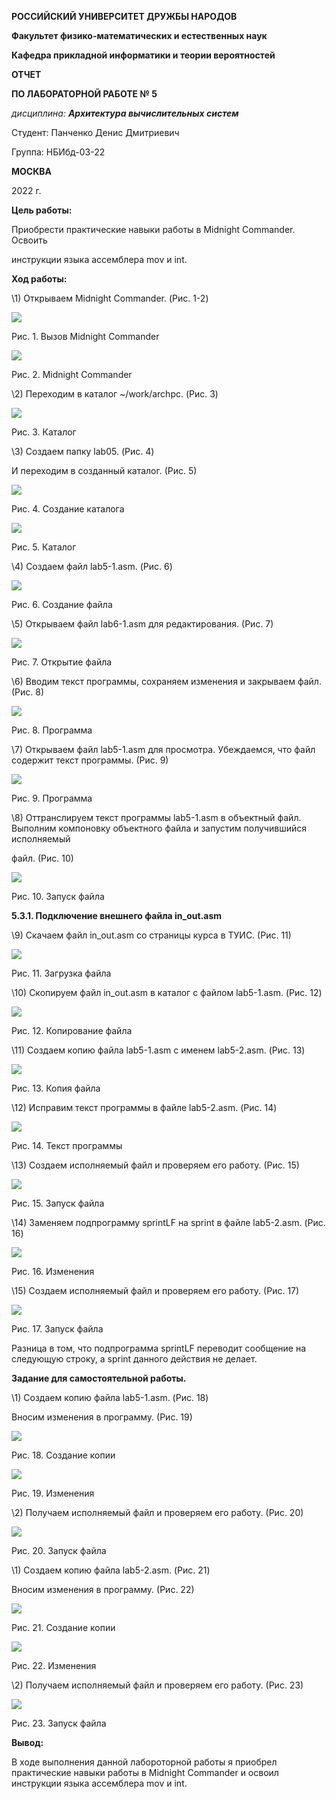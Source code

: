 ﻿**РОССИЙСКИЙ УНИВЕРСИТЕТ ДРУЖБЫ НАРОДОВ**

**Факультет физико-математических и естественных наук**

**Кафедра прикладной информатики и теории вероятностей**





**ОТЧЕТ**

**ПО ЛАБОРАТОРНОЙ РАБОТЕ № 5**

*дисциплина: **Архитектура вычислительных систем***









Студент: Панченко Денис Дмитриевич

Группа: НБИбд-03-22







**МОСКВА**

2022 г.

**Цель работы:**

Приобрести практические навыки работы в Midnight Commander. Освоить

инструкции языка ассемблера mov и int.

**Ход работы:**

\1) Открываем Midnight Commander. (Рис. 1-2)

![](Aspose.Words.0fb6742c-d4db-4dcb-b256-541845a2753d.001.png)

Рис. 1. Вызов Midnight Commander

![](Aspose.Words.0fb6742c-d4db-4dcb-b256-541845a2753d.002.png)

Рис. 2. Midnight Commander

\2) Переходим в каталог ~/work/archpc. (Рис. 3)

![](Aspose.Words.0fb6742c-d4db-4dcb-b256-541845a2753d.003.png)

Рис. 3. Каталог

\3) Создаем папку lab05. (Рис. 4)

И переходим в созданный каталог. (Рис. 5)

![](Aspose.Words.0fb6742c-d4db-4dcb-b256-541845a2753d.004.png)

Рис. 4. Создание каталога

![](Aspose.Words.0fb6742c-d4db-4dcb-b256-541845a2753d.005.png)

Рис. 5. Каталог

\4) Создаем файл lab5-1.asm. (Рис. 6)

![](Aspose.Words.0fb6742c-d4db-4dcb-b256-541845a2753d.006.png)

Рис. 6. Создание файла

\5) Открываем файл lab6-1.asm для редактирования. (Рис. 7)

![](Aspose.Words.0fb6742c-d4db-4dcb-b256-541845a2753d.007.png)

Рис. 7. Открытие файла

\6) Вводим текст программы, сохраняем изменения и закрываем файл. (Рис. 8)

![](Aspose.Words.0fb6742c-d4db-4dcb-b256-541845a2753d.008.png)

Рис. 8. Программа

\7) Открываем файл lab5-1.asm для просмотра. Убеждаемся, что файл содержит текст программы. (Рис. 9)

![](Aspose.Words.0fb6742c-d4db-4dcb-b256-541845a2753d.009.png)

Рис. 9. Программа

\8) Оттранслируем текст программы lab5-1.asm в объектный файл. Выполним компоновку объектного файла и запустим получившийся исполняемый 

файл. (Рис. 10)

![](Aspose.Words.0fb6742c-d4db-4dcb-b256-541845a2753d.010.png)

Рис. 10. Запуск файла

**5.3.1. Подключение внешнего файла in\_out.asm**

\9) Скачаем файл in\_out.asm со страницы курса в ТУИС. (Рис. 11) 

![](Aspose.Words.0fb6742c-d4db-4dcb-b256-541845a2753d.011.png)

Рис. 11. Загрузка файла

\10) Скопируем файл in\_out.asm в каталог с файлом lab5-1.asm. (Рис. 12) 

![](Aspose.Words.0fb6742c-d4db-4dcb-b256-541845a2753d.012.png)

Рис. 12. Копирование файла

\11) Создаем копию файла lab5-1.asm с именем lab5-2.asm. (Рис. 13)

![](Aspose.Words.0fb6742c-d4db-4dcb-b256-541845a2753d.013.png)

Рис. 13. Копия файла

\12) Исправим текст программы в файле lab5-2.asm. (Рис. 14)

![](Aspose.Words.0fb6742c-d4db-4dcb-b256-541845a2753d.014.png)

Рис. 14. Текст программы

\13) Создаем исполняемый файл и проверяем его работу. (Рис. 15)

![](Aspose.Words.0fb6742c-d4db-4dcb-b256-541845a2753d.015.png)

Рис. 15. Запуск файла

\14) Заменяем подпрограмму sprintLF на sprint в файле lab5-2.asm. (Рис. 16)

![](Aspose.Words.0fb6742c-d4db-4dcb-b256-541845a2753d.016.png)

Рис. 16. Изменения

\15) Создаем исполняемый файл и проверяем его работу. (Рис. 17)

![](Aspose.Words.0fb6742c-d4db-4dcb-b256-541845a2753d.017.png)

Рис. 17. Запуск файла

Разница в том, что подпрограмма sprintLF переводит сообщение на следующую строку, а sprint данного действия не делает.

**Задание для самостоятельной работы.**

\1) Создаем копию файла lab5-1.asm. (Рис. 18)

Вносим изменения в программу. (Рис. 19)

![](Aspose.Words.0fb6742c-d4db-4dcb-b256-541845a2753d.018.png)

Рис. 18. Создание копии

![](Aspose.Words.0fb6742c-d4db-4dcb-b256-541845a2753d.019.png)

Рис. 19. Изменения

\2) Получаем исполняемый файл и проверяем его работу. (Рис. 20)

![](Aspose.Words.0fb6742c-d4db-4dcb-b256-541845a2753d.020.png)

Рис. 20. Запуск файла

\1) Создаем копию файла lab5-2.asm. (Рис. 21)

Вносим изменения в программу. (Рис. 22)

![](Aspose.Words.0fb6742c-d4db-4dcb-b256-541845a2753d.021.png)

Рис. 21. Создание копии

![](Aspose.Words.0fb6742c-d4db-4dcb-b256-541845a2753d.022.png)

Рис. 22. Изменения

\2) Получаем исполняемый файл и проверяем его работу. (Рис. 23)

![](Aspose.Words.0fb6742c-d4db-4dcb-b256-541845a2753d.023.png)

Рис. 23. Запуск файла

**Вывод:**

В ходе выполнения данной лабороторной работы я приобрел практические навыки работы в Midnight Commander и освоил инструкции языка ассемблера mov и int.
